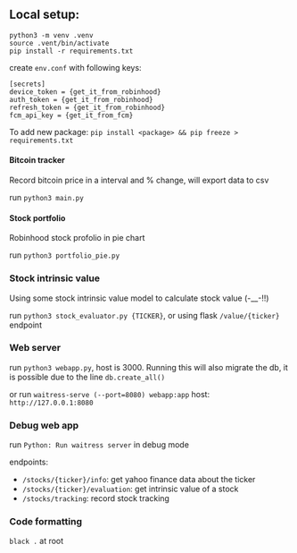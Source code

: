 ## Local setup:
```
python3 -m venv .venv
source .vent/bin/activate
pip install -r requirements.txt
```
create `env.conf` with following keys:
```
[secrets]
device_token = {get_it_from_robinhood}
auth_token = {get_it_from_robinhood}
refresh_token = {get_it_from_robinhood}
fcm_api_key = {get_it_from_fcm}
```

To add new package: `pip install <package> && pip freeze > requirements.txt`

#### Bitcoin tracker
Record bitcoin price in a interval and % change, will export data to csv

run `python3 main.py`

#### Stock portfolio
Robinhood stock profolio in pie chart

run `python3 portfolio_pie.py`

### Stock intrinsic value 
Using some stock intrinsic value model to calculate stock value (-__-!!)

run `python3 stock_evaluator.py {TICKER}`, or using flask `/value/{ticker}` endpoint


### Web server
run `python3 webapp.py`, host is 3000. Running this will also migrate the db, it is possible due to the line `db.create_all()`

or run `waitress-serve (--port=8080) webapp:app`  host: `http://127.0.0.1:8080`

### Debug web app
run `Python: Run waitress server` in debug mode

endpoints:
 - `/stocks/{ticker}/info`: get yahoo finance data about the ticker
 - `/stocks/{ticker}/evaluation`: get intrinsic value of a stock 
 - `/stocks/tracking`: record stock tracking

### Code formatting
`black .` at root
